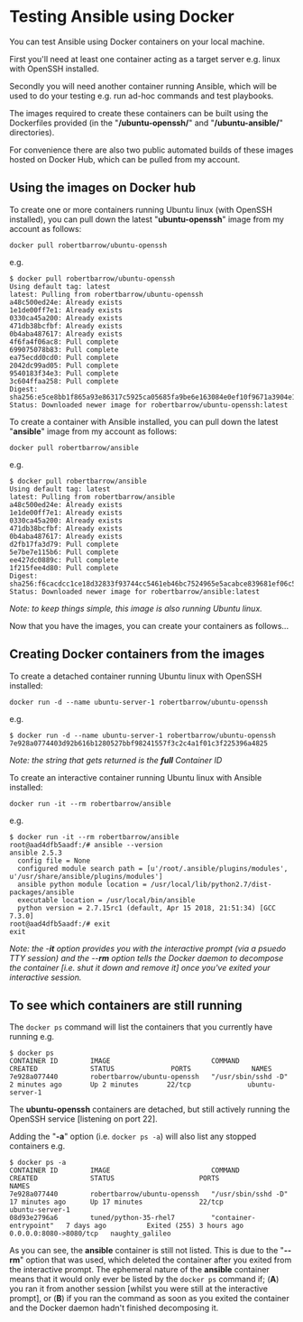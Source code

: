 # Testing Ansible using Docker

You can test Ansible using Docker containers on your local machine.

First you'll need at least one container acting as a target server e.g. linux with OpenSSH installed.

Secondly you will need another container running Ansible, which will be used to do your testing e.g. run ad-hoc commands and test playbooks. 

The images required to create these containers can be built using the Dockerfiles provided (in the "**/ubuntu-openssh/**" and "**/ubuntu-ansible/**" directories).

For convenience there are also two public automated builds of these images hosted on Docker Hub, which can be pulled from my account.


## Using the images on Docker hub

To create one or more containers running Ubuntu linux (with OpenSSH installed), you can pull down the latest "**ubuntu-openssh**" image from my account as follows:

```docker pull robertbarrow/ubuntu-openssh```

e.g.

```
$ docker pull robertbarrow/ubuntu-openssh
Using default tag: latest
latest: Pulling from robertbarrow/ubuntu-openssh
a48c500ed24e: Already exists
1e1de00ff7e1: Already exists
0330ca45a200: Already exists
471db38bcfbf: Already exists
0b4aba487617: Already exists
4f6fa4f06ac8: Pull complete
699075078b83: Pull complete
ea75ecdd0cd0: Pull complete
2042dc99ad05: Pull complete
9540183f34e3: Pull complete
3c604ffaa258: Pull complete
Digest: sha256:e5ce8bb1f865a93e86317c5925ca05685fa9be6e163084e0ef10f9671a3904e1
Status: Downloaded newer image for robertbarrow/ubuntu-openssh:latest
```

To create a container with Ansible installed, you can pull down the latest "**ansible**" image from my account as follows:

```docker pull robertbarrow/ansible```

e.g.

```
$ docker pull robertbarrow/ansible
Using default tag: latest
latest: Pulling from robertbarrow/ansible
a48c500ed24e: Already exists
1e1de00ff7e1: Already exists
0330ca45a200: Already exists
471db38bcfbf: Already exists
0b4aba487617: Already exists
d2fb17fa3d79: Pull complete
5e7be7e115b6: Pull complete
ee427dc0889c: Pull complete
1f215fee4d80: Pull complete
Digest: sha256:f6cacdcc1ce18d32833f93744cc5461eb46bc7524965e5acabce839681ef06c5
Status: Downloaded newer image for robertbarrow/ansible:latest
```
*Note: to keep things simple, this image is also running Ubuntu linux.*

Now that you have the images, you can create your containers as follows...


## Creating Docker containers from the images

To create a detached container running Ubuntu linux with OpenSSH installed:

```docker run -d --name ubuntu-server-1 robertbarrow/ubuntu-openssh```

e.g.

```
$ docker run -d --name ubuntu-server-1 robertbarrow/ubuntu-openssh
7e928a0774403d92b616b1280527bbf98241557f3c2c4a1f01c3f225396a4825
```

*Note: the string that gets returned is the **full** Container ID*

To create an interactive container running Ubuntu linux with Ansible installed:

```docker run -it --rm robertbarrow/ansible```

e.g.

```
$ docker run -it --rm robertbarrow/ansible
root@aad4dfb5aadf:/# ansible --version
ansible 2.5.3
  config file = None
  configured module search path = [u'/root/.ansible/plugins/modules', u'/usr/share/ansible/plugins/modules']
  ansible python module location = /usr/local/lib/python2.7/dist-packages/ansible
  executable location = /usr/local/bin/ansible
  python version = 2.7.15rc1 (default, Apr 15 2018, 21:51:34) [GCC 7.3.0]
root@aad4dfb5aadf:/# exit
exit
```

*Note: the -**it** option provides you with the interactive prompt (via a psuedo TTY session) and the --**rm** option tells the Docker daemon to decompose the container [i.e. shut it down and remove it] once you've exited your interactive session.*


## To see which containers are still running

The ```docker ps``` command will list the containers that you currently have running e.g.

```
$ docker ps
CONTAINER ID        IMAGE                         COMMAND               CREATED             STATUS              PORTS               NAMES
7e928a077440        robertbarrow/ubuntu-openssh   "/usr/sbin/sshd -D"   2 minutes ago       Up 2 minutes       22/tcp              ubuntu-server-1
```

The **ubuntu-openssh** containers are detached, but still actively running the OpenSSH service [listening on port 22].

Adding the "**-a**" option (i.e. ```docker ps -a```) will also list any stopped containers e.g.

```
$ docker ps -a
CONTAINER ID        IMAGE                         COMMAND                  CREATED             STATUS                     PORTS                    NAMES
7e928a077440        robertbarrow/ubuntu-openssh   "/usr/sbin/sshd -D"      17 minutes ago      Up 17 minutes              22/tcp                   ubuntu-server-1
08d93e2796a6        tuned/python-35-rhel7         "container-entrypoint"   7 days ago          Exited (255) 3 hours ago   0.0.0.0:8080->8080/tcp   naughty_galileo
```

As you can see, the **ansible** container is still not listed.  This is due to the "**--rm**" option that was used, which deleted the container after you exited from the interactive prompt.   The ephemeral nature of the **ansible** container means that it would only ever be listed by the ```docker ps``` command if; (**A**) you ran it from another session [whilst you were still at the interactive prompt], or (**B**) if you ran the command as soon as you exited the container and the Docker daemon hadn't finished decomposing it.

